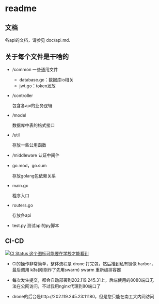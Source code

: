 # readme

## 文档

各api的文档，请参见 doc/api.md.

## 关于每个文件是干啥的

- /common 一些通用文件
    - database.go：数据库io相关
    - jwt.go：token发放

- /controller

  包含各api的业务逻辑

- /model

  数据库中表的格式接口
  
- /util

  存放一些公用函数

- /middleware 认证中间件

- go.mod，go.sum

  存放golang包依赖关系

- main.go

  程序入口

- routers.go

  存放各api
  
- test.py 测试api的py脚本

## CI-CD

[![CI Status 这个图标可能要在学校才能看到](http://202.119.245.31:443/api/badges/NJTUSTAS/STAS-MS-BackEnd/status.svg)](http://202.119.245.31:443/NJTUSTAS/STAS-MS-BackEnd)

- CI的操作非常简单，整体流程是 drone 打完包，然后推到私有镜像 harbor，最后调用 ~~k3s~~(刚刚炸了先用swarm) swarm 重新编排容器

- 每次发生提交，都会自动部署到202.119.245.31上，后端使用的8080端口无法在公网访问，不过我用nginx代理到80端口了

- drone的后台是http://202.119.245.23:11180，但是您只能在南工大内网访问
